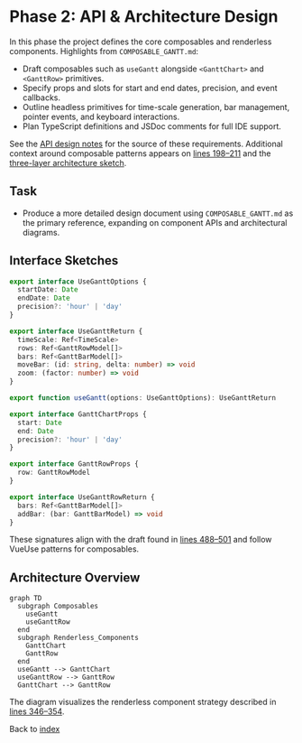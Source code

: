 # Phase 2: API & Architecture Design

In this phase the project defines the core composables and renderless components. Highlights from `COMPOSABLE_GANTT.md`:

- Draft composables such as `useGantt` alongside `<GanttChart>` and `<GanttRow>` primitives.
- Specify props and slots for start and end dates, precision, and event callbacks.
- Outline headless primitives for time-scale generation, bar management, pointer events, and keyboard interactions.
- Plan TypeScript definitions and JSDoc comments for full IDE support.

See the [API design notes](../composable-gantt/COMPOSABLE_GANTT.md#L22-L30) for the source of these requirements. Additional context around composable patterns appears on
[lines 198–211](../composable-gantt/COMPOSABLE_GANTT.md#L198-L211) and the
[three-layer architecture sketch](../composable-gantt/COMPOSABLE_GANTT.md#L346-L354).

## Task
- Produce a more detailed design document using `COMPOSABLE_GANTT.md` as the primary reference, expanding on component APIs and architectural diagrams.

## Interface Sketches

```ts
export interface UseGanttOptions {
  startDate: Date
  endDate: Date
  precision?: 'hour' | 'day'
}

export interface UseGanttReturn {
  timeScale: Ref<TimeScale>
  rows: Ref<GanttRowModel[]>
  bars: Ref<GanttBarModel[]>
  moveBar: (id: string, delta: number) => void
  zoom: (factor: number) => void
}

export function useGantt(options: UseGanttOptions): UseGanttReturn

export interface GanttChartProps {
  start: Date
  end: Date
  precision?: 'hour' | 'day'
}

export interface GanttRowProps {
  row: GanttRowModel
}

export interface UseGanttRowReturn {
  bars: Ref<GanttBarModel[]>
  addBar: (bar: GanttBarModel) => void
}
```

These signatures align with the draft found in
[lines 488–501](../composable-gantt/COMPOSABLE_GANTT.md#L488-L501) and
follow VueUse patterns for composables.

## Architecture Overview

```mermaid
graph TD
  subgraph Composables
    useGantt
    useGanttRow
  end
  subgraph Renderless_Components
    GanttChart
    GanttRow
  end
  useGantt --> GanttChart
  useGanttRow --> GanttRow
  GanttChart --> GanttRow
```

The diagram visualizes the renderless component strategy described in
[lines 346–354](../composable-gantt/COMPOSABLE_GANTT.md#L346-L354).

Back to [index](index.md)

